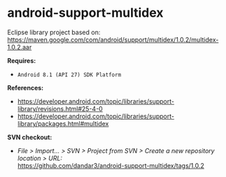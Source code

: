 # android-support-multidex

Eclipse library project based on:<br/>
https://maven.google.com/com/android/support/multidex/1.0.2/multidex-1.0.2.aar

**Requires:**
- `Android 8.1 (API 27) SDK Platform`

**References:**
- https://developer.android.com/topic/libraries/support-library/revisions.html#25-4-0
- https://developer.android.com/topic/libraries/support-library/packages.html#multidex

**SVN checkout:**
- _File > Import... > SVN > Project from SVN > Create a new repository location > URL:_<br/> 
  https://github.com/dandar3/android-support-multidex/tags/1.0.2